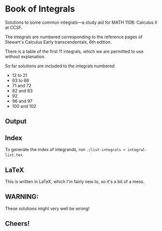# Book of Integrals

Solutions to some common integrals—a study aid for MATH 110B: Calculus II at CCSF.

The integrals are numbered corresponding to the reference pages of Stewart's Calculus Early transcendentals, 8th edition.

There is a table of the first 11 integrals, which we are permitted to use without explanation.

So far solutions are included to the integrals numbered

- 12 to 21
- 63 to 66
- 71 and 72
- 82 and 83
- 92
- 96 and 97
- 100 and 102

## Output

## Index

To generate the index of integrands, run `./list-integrals > integral-list.tex`.

## LaTeX

This is written in LaTeX, which I'm fairly new to, so it's a bit of a mess.

## WARNING:

These solutions might very well be wrong!

## Cheers!
